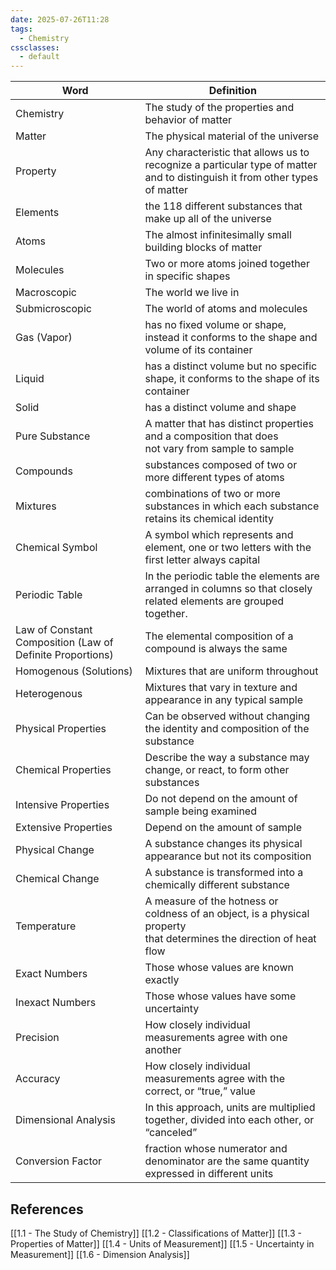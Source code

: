 ```yaml
---
date: 2025-07-26T11:28
tags:
  - Chemistry
cssclasses:
  - default
---
```


| Word                                                      | Definition                                                                                                                  |
| --------------------------------------------------------- | --------------------------------------------------------------------------------------------------------------------------- |
| Chemistry                                                 | The study of the properties and behavior of matter                                                                          |
| Matter                                                    | The physical material of the universe                                                                                       |
| Property                                                  | Any characteristic that allows us to recognize a particular type of matter and to distinguish it from other types of matter |
| Elements                                                  | the 118 different substances that make up all of the universe                                                               |
| Atoms                                                     | The almost infinitesimally small building blocks of matter                                                                  |
| Molecules                                                 | Two or more atoms joined together in specific shapes                                                                        |
| Macroscopic                                               | The world we live in                                                                                                        |
| Submicroscopic                                            | The world of atoms and molecules                                                                                            |
| Gas (Vapor)                                               | has no fixed volume or shape, instead it conforms to the shape and volume of its container                                  |
| Liquid                                                    | has a distinct volume but no specific shape, it conforms to the shape of its container                                      |
| Solid                                                     | has a distinct volume and shape                                                                                             |
| Pure Substance                                            | A matter that has distinct properties and a composition that does<br>not vary from sample to sample                         |
| Compounds                                                 | substances composed of two or more different types of atoms                                                                 |
| Mixtures                                                  | combinations of two or more substances in which each substance retains its chemical identity                                |
| Chemical Symbol                                           | A symbol which represents and element, one or two letters with the first letter always capital                              |
| Periodic Table                                            | In the periodic table the elements are arranged in columns so that closely related elements are grouped together.           |
| Law of Constant Composition (Law of Definite Proportions) | The elemental composition of a compound is always the same                                                                  |
| Homogenous (Solutions)                                    | Mixtures that are uniform throughout                                                                                        |
| Heterogenous                                              | Mixtures that vary in texture and appearance in any typical sample                                                          |
| Physical Properties                                       | Can be observed without changing the identity and composition of the substance                                              |
| Chemical Properties                                       | Describe the way a substance may change, or react, to form other substances                                                 |
| Intensive Properties                                      | Do not depend on the amount of sample being examined                                                                        |
| Extensive Properties                                      | Depend on the amount of sample                                                                                              |
| Physical Change                                           | A substance changes its physical appearance but not its composition                                                         |
| Chemical Change                                           | A substance is transformed into a chemically different substance                                                            |
| Temperature                                               | A measure of the hotness or coldness of an object, is a physical property<br>that determines the direction of heat flow     |
| Exact Numbers                                             | Those whose values are known exactly                                                                                        |
| Inexact Numbers                                           | Those whose values have some uncertainty                                                                                    |
| Precision                                                 | How closely individual measurements agree with one another                                                                  |
| Accuracy                                                  | How closely individual measurements agree with the correct, or “true,” value                                                |
| Dimensional Analysis                                      | In this approach, units are multiplied together, divided into each other, or “canceled”                                     |
| Conversion Factor                                         | fraction whose numerator and denominator are the same quantity expressed in different units                                 |

## References
[[1.1 - The Study of Chemistry]]
[[1.2 - Classifications of Matter]]
[[1.3 - Properties of Matter]]
[[1.4 - Units of Measurement]]
[[1.5 - Uncertainty in Measurement]]
[[1.6 - Dimension Analysis]]